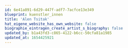 ```yaml
---
id: 6e41a891-6d29-447f-adf7-7acfce13e349
blueprint: kuenstler_innen
title: 'Alen Tsitak'
hat_eigene_website_has_own_website: false
biographie_eintragen_create_artist_s_biography: false
updated_by: b1a43fd3-c865-4122-b6cc-50cfa81a1985
updated_at: 1654425921
---
```

